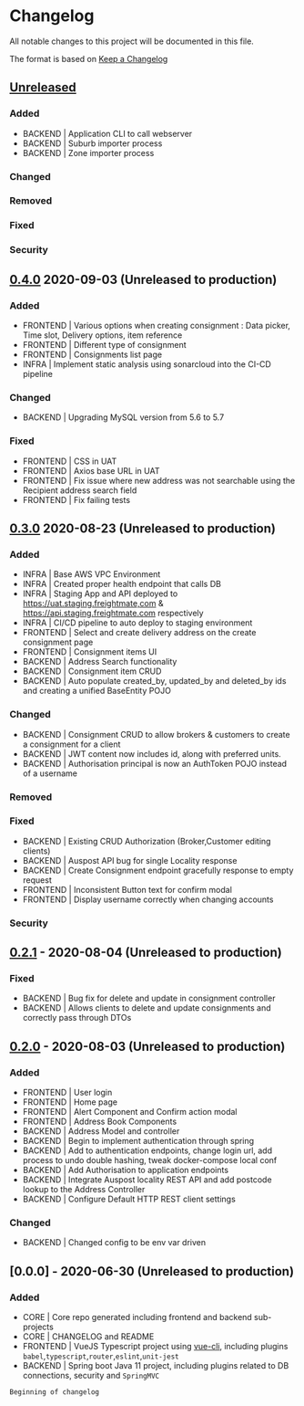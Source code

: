 # Changelog
All notable changes to this project will be documented in this file.

The format is based on [Keep a Changelog](https://keepachangelog.com/en/1.0.0/)

## [Unreleased]
### Added
 - BACKEND | Application CLI to call webserver
 - BACKEND | Suburb importer process
 - BACKEND | Zone importer process
### Changed
### Removed
### Fixed
### Security

## [0.4.0] 2020-09-03 (Unreleased to production)
### Added
- FRONTEND | Various options when creating consignment : Data picker, Time slot, Delivery options, item reference
- FRONTEND | Different type of consignment
- FRONTEND | Consignments list page
- INFRA | Implement static analysis using sonarcloud into the CI-CD pipeline

### Changed
- BACKEND | Upgrading MySQL version from 5.6 to 5.7

### Fixed
- FRONTEND | CSS in UAT
- FRONTEND | Axios base URL in UAT
- FRONTEND | Fix issue where new address was not searchable using the Recipient address search field
- FRONTEND | Fix failing tests

## [0.3.0] 2020-08-23  (Unreleased to production)
### Added
- INFRA | Base AWS VPC Environment
- INFRA | Created proper health endpoint that calls DB
- INFRA | Staging App and API deployed to https://uat.staging.freightmate,com & https://api.staging.freightmate.com respectively
- INFRA | CI/CD pipeline to auto deploy to staging environment
- FRONTEND | Select and create delivery address on the create consignment page
- FRONTEND | Consignment items UI
- BACKEND | Address Search functionality
- BACKEND | Consignment item CRUD
- BACKEND | Auto populate created_by, updated_by and deleted_by ids and creating a unified BaseEntity POJO
### Changed
- BACKEND | Consignment CRUD to allow brokers & customers to create a consignment for a client
- BACKEND | JWT content now includes id, along with preferred units. 
- BACKEND | Authorisation principal is now an AuthToken POJO instead of a username
### Removed
### Fixed
- BACKEND | Existing CRUD Authorization (Broker,Customer editing clients)
- BACKEND | Auspost API bug for single Locality response
- BACKEND | Create Consignment endpoint gracefully response to empty request
- FRONTEND | Inconsistent Button text for confirm modal
- FRONTEND | Display username correctly when changing accounts  
### Security

## [0.2.1] - 2020-08-04 (Unreleased to production)
### Fixed
- BACKEND | Bug fix for delete and update in consignment controller
- BACKEND | Allows clients to delete and update consignments and correctly pass through DTOs

## [0.2.0] - 2020-08-03 (Unreleased to production)
### Added
- FRONTEND | User login
- FRONTEND | Home page
- FRONTEND | Alert Component and Confirm action modal
- FRONTEND | Address Book Components
- BACKEND | Address Model and controller
- BACKEND | Begin to implement authentication through spring
- BACKEND | Add to authentication endpoints, change login url, add process to undo double hashing, tweak docker-compose local conf
- BACKEND | Add Authorisation to application endpoints
- BACKEND | Integrate Auspost locality REST API and add postcode lookup to the Address Controller
- BACKEND | Configure Default HTTP REST client settings

### Changed
- BACKEND | Changed config to be env var driven

## [0.0.0] - 2020-06-30 (Unreleased to production)
### Added
- CORE | Core repo generated including frontend and backend sub-projects
- CORE | CHANGELOG and README  
- FRONTEND | VueJS Typescript project using [vue-cli](https://cli.vuejs.org/), including plugins `babel`,`typescript`,`router`,`eslint`,`unit-jest`  
- BACKEND | Spring boot Java 11 project, including plugins related to DB connections, security and `SpringMVC`

`Beginning of changelog`

[Unreleased]: https://github.com/Freightmate/harbour/compare/0.4.0...HEAD
[0.2.0]: https://github.com/Freightmate/harbour/compare/0.0.0...0.2.0
[0.2.1]: https://github.com/Freightmate/harbour/compare/0.2.0...0.2.1
[0.3.0]: https://github.com/Freightmate/harbour/compare/0.2.1...0.3.0
[0.4.0]: https://github.com/Freightmate/harbour/compare/0.3.0...0.4.0
